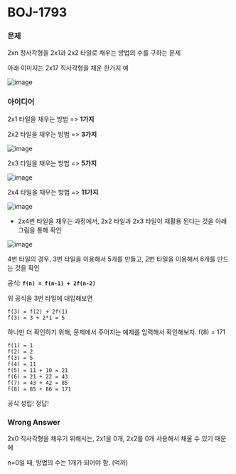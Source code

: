 # BOJ-1793

### 문제

2xn 정사각형을 2x1과 2x2 타일로 채우는 방법의 수를 구하는 문제

아래 이미지는 2x17 직사각형을 채운 한가지 예

![image](https://github.com/BangDori/RooTrip-Front/assets/44726494/b6a3df67-7dfb-4a59-83eb-7fab553a2b4c)

### 아이디어

2x1 타일을 채우는 방법 => **1가지**

2x2 타일을 채우는 방법 => **3가지**

![image](https://github.com/BangDori/RooTrip-Front/assets/44726494/1fcb6706-3127-435e-a3b3-a263c85cb69f)

2x3 타일을 채우는 방법 => **5가지**

![image](https://github.com/BangDori/RooTrip-Front/assets/44726494/5a3bdc32-4339-4894-943a-6a10494df152)

2x4 타일을 채우는 방법 => **11가지**

![image](https://github.com/BangDori/RooTrip-Front/assets/44726494/f114e235-8ed2-42f2-9d32-c33ae03dc0da)

- 2x4번 타일을 채우는 과정에서, 2x2 타일과 2x3 타일이 재활용 된다는 것을 아래 그림을 통해 확인

![image](https://github.com/BangDori/RooTrip-Front/assets/44726494/27850918-ab15-4319-90f3-ed16a9a63022)

4번 타일의 경우, 3번 타일을 이용해서 5개를 만들고, 2번 타일을 이용해서 6개를 만드는 것을 확인

공식: **`f(n) = f(n-1) + 2f(n-2)`**

위 공식을 3번 타일에 대입해보면

```
f(3) = f(2) + 2f(1)
f(3) = 3 + 2*1 = 5
```

하나만 더 확인하기 위해, 문제에서 주어지는 예제를 입력해서 확인해보자.
f(8) = 171

```
f(1) = 1
f(2) = 2
f(3) = 5
f(4) = 11
f(5) = 11 + 10 = 21
f(6) = 21 + 22 = 43
f(7) = 43 + 42 = 85
f(8) = 85 + 86 = 171
```

공식 성립! 정답!

### Wrong Answer

2x0 직사각형을 채우기 위해서는, 2x1을 0개, 2x2를 0개 사용해서 채울 수 있기 때문에

n=0일 때, 방법의 수는 1개가 되어야 함. (억까)

